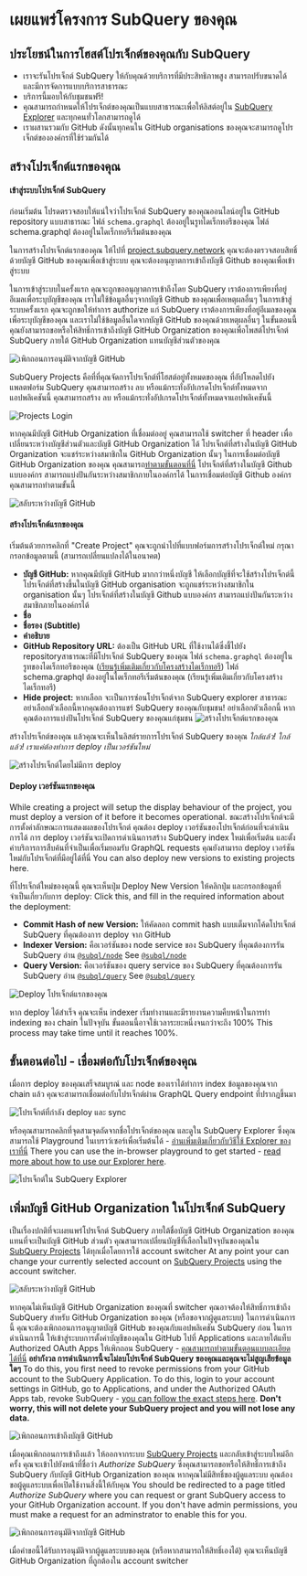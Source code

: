 # เผยแพร่โครงการ SubQuery ของคุณ

## ประโยชน์ในการโฮสต์โปรเจ็กต์ของคุณกับ SubQuery
- เราจะรันโปรเจ็กต์ SubQuery ให้กับคุณด้วยบริการที่มีประสิทธิภาพสูง สามารถปรับขนาดได้ และมีการจัดการแบบบริการสาธารณะ
- บริการนี้มอบให้กับชุมชนฟรี!
- คุณสามารถกำหนดให้โปรเจ็กต์ของคุณเป็นแบบสาธารณะเพื่อให้ลิสต์อยู่ใน [SubQuery Explorer](https://explorer.subquery.network) และทุกคนทั่วโลกสามารถดูได้
- เราผสานรวมกับ GitHub ดังนั้นทุกคนใน GitHub organisations ของคุณจะสามารถดูโปรเจ็กต์ขององค์กรที่ใช้ร่วมกันได้

## สร้างโปรเจ็กต์แรกของคุณ

#### เข้าสู่ระบบโปรเจ็กต์ SubQuery

ก่อนเริ่มต้น โปรดตรวจสอบให้แน่ใจว่าโปรเจ็กต์ SubQuery ของคุณออนไลน์อยู่ใน GitHub repository แบบสาธารณะ ไฟล์ `schema.graphql` ต้องอยู่ในรูทไดเร็กทอรีของคุณ ไฟล์ schema.graphql ต้องอยู่ในไดเร็กทอรีเริ่มต้นของคุณ

ในการสร้างโปรเจ็กต์แรกของคุณ ให้ไปที่ [project.subquery.network](https://project.subquery.network) คุณจะต้องตรวจสอบสิทธิ์ด้วยบัญชี GitHub ของคุณเพื่อเข้าสู่ระบบ คุณจะต้องอนุญาตการเข้าถึงบัญชี Github ของคุณเพื่อเข้าสู่ระบบ

ในการเข้าสู่ระบบในครั้งแรก คุณจะถูกขออนุญาตการเข้าถึงโดย SubQuery เราต้องการเพียงที่อยู่อีเมลเพื่อระบุบัญชีของคุณ เราไม่ใช้ข้อมูลอื่นๆจากบัญชี Github ของคุณเพื่อเหตุผลอื่นๆ ในการเข้าสู่ระบบครั้งแรก คุณจะถูกขอให้ทำการ authorize แก่ SubQuery เราต้องการเพียงที่อยู่อีเมลของคุณเพื่อระบุบัญชีของคุณ และเราไม่ใช้ข้อมูลอื่นใดจากบัญชี GitHub ของคุณด้วยเหตุผลอื่นๆ ในขั้นตอนนี้ คุณยังสามารถขอหรือให้สิทธิ์การเข้าถึงบัญชี GitHub Organization ของคุณเพื่อโพสต์โปรเจ็กต์ SubQuery ภายใต้ GitHub Organization แทนบัญชีส่วนตัวของคุณ

![เพิกถอนการอนุมัติจากบัญชี GitHub](/assets/img/project_auth_request.png)

SubQuery Projects คือที่ที่คุณจัดการโปรเจ็กต์ที่โฮสต์อยู่ทั้งหมดของคุณ ที่อัปโหลดไปยังแพลตฟอร์ม SubQuery คุณสามารถสร้าง ลบ หรือแม้กระทั่งอัปเกรดโปรเจ็กต์ทั้งหมดจากแอปพลิเคชันนี้ คุณสามารถสร้าง ลบ หรือแม้กระทั่งอัปเกรดโปรเจ็กต์ทั้งหมดจาแอปพลิเคชันนี้

![Projects Login](/assets/img/projects-dashboard.png)

หากคุณมีบัญชี GitHub Organization ที่เชื่อมต่ออยู่ คุณสามารถใช้ switcher ที่ header เพื่อเปลี่ยนระหว่างบัญชีส่วนตัวและบัญชี GitHub Organization ได้ โปรเจ็กต์ที่สร้างในบัญชี GitHub Organization จะแชร์ระหว่างสมาชิกใน GitHub Organization นั้นๆ ในการเชื่อมต่อบัญชี GitHub Organization ของคุณ คุณสามารถ[ทำตามขั้นตอนที่นี่](#add-github-organization-account-to-subquery-projects) โปรเจ็กต์ที่สร้างในบัญชี Github แบบองค์กร สามารถแบ่งปันกันระหว่างสมาชิกภายในองค์กรได้ ในการเชื่อมต่อบัญชี Github องค์กร คุณสามารถทำตามขั้นนี้

![สลับระหว่างบัญชี GitHub](/assets/img/projects-account-switcher.png)

#### สร้างโปรเจ็กต์แรกของคุณ

เริ่มต้นด้วยการคลิกที่ "Create Project" คุณจะถูกนำไปที่แบบฟอร์มการสร้างโปรเจ็กต์ใหม่ กรุณากรอกข้อมูลตามนี้ (สามารถเปลี่ยนแปลงได้ในอนาคต)
- **บัญชี GitHub:** หากคุณมีบัญชี GitHub มากกว่าหนึ่งบัญชี ให้เลือกบัญชีที่จะใช้สร้างโปรเจ็กต์นี้ โปรเจ็กต์ที่สร้างขึ้นในบัญชี GitHub organisation จะถูกแชร์ระหว่างสมาชิกใน organisation นั้นๆ โปรเจ็กต์ที่สร้างในบัญชี Github แบบองค์กร สามารถแบ่งปันกันระหว่างสมาชิกภายในองค์กรได้
- **ชื่อ**
- **ชื่อรอง (Subtitle)**
- **คำอธิบาย**
- **GitHub Repository URL:** ต้องเป็น GitHub URL ที่ใช้งานได้ซึ่งชี้ไปยัง repositoryสาธารณะที่มีโปรเจ็กต์ SubQuery ของคุณ ไฟล์ `schema.graphql` ต้องอยู่ในรูทของไดเร็กทอรีของคุณ ([เรียนรู้เพิ่มเติมเกี่ยวกับโครงสร้างไดเร็กทอรี](../create/introduction.md#directory-structure)) ไฟล์ schema.graphql ต้องอยู่ในไดเร็กทอรีเริ่มต้นของคุณ (เรียนรู้เพิ่มเติมเกี่ยวกับโครงสร้างไดเร็กทอรี)
- **Hide project:** หากเลือก จะเป็นการซ่อนโปรเจ็กต์จาก SubQuery explorer สาธารณะ อย่าเลือกตัวเลือกนี้หากคุณต้องการแชร์ SubQuery ของคุณกับชุมชน! อย่าเลือกตัวเลือกนี้ หากคุณต้องการแบ่งปันโปรเจ็กต์ SubQuery ของคุณแก่ชุมชน ![สร้างโปรเจ็กต์แรกของคุณ](/assets/img/projects-create.png)

สร้างโปรเจ็กต์ของคุณ แล้วคุณจะเห็นในลิสต์รายการโปรเจ็กต์ SubQuery ของคุณ *ใกล้แล้ว! ใกล้แล้ว! เราแค่ต้องทำการ deploy เป็นเวอร์ชันใหม่*

![สร้างโปรเจ็กต์โดยไม่มีการ deploy](/assets/img/projects-no-deployment.png)

#### Deploy เวอร์ชันแรกของคุณ

While creating a project will setup the display behaviour of the project, you must deploy a version of it before it becomes operational. ขณะสร้างโปรเจ็กต์จะมีการตั้งค่าลักษณะการแสดงผลของโปรเจ็กต์ คุณต้อง deploy เวอร์ชันของโปรเจ็กต์ก่อนที่จะดำเนินการได้ การ deploy เวอร์ชันจะเปิดการดำเนินการสร้าง SubQuery index ใหม่เพื่อเริ่มต้น และตั้งค่าบริการการสืบค้นที่จำเป็นเพื่อเริ่มยอมรับ GraphQL requests คุณยังสามารถ deploy เวอร์ชันใหม่กับโปรเจ็กต์ที่มีอยู่ได้ที่นี่ You can also deploy new versions to existing projects here.

ที่โปรเจ็กต์ใหม่ของคุณนี้ คุณจะเห็นปุ่ม Deploy New Version ให้คลิกปุ่ม และกรอกข้อมูลที่จำเป็นเกี่ยวกับการ deploy: Click this, and fill in the required information about the deployment:
- **Commit Hash of new Version:** ให้คัดลอก commit hash แบบเต็มจากโค้ดโปรเจ็กต์ SubQuery ที่คุณต้องการ deploy จาก GitHub
- **Indexer Version:** คือเวอร์ชันของ node service ของ SubQuery ที่คุณต้องการรัน SubQuery อ่าน [`@subql/node`](https://www.npmjs.com/package/@subql/node) See [`@subql/node`](https://www.npmjs.com/package/@subql/node)
- **Query Version:** คือเวอร์ชันของ query service ของ SubQuery ที่คุณต้องการรัน SubQuery อ่าน [`@subql/query`](https://www.npmjs.com/package/@subql/query) See [`@subql/query`](https://www.npmjs.com/package/@subql/query)

![Deploy โปรเจ็กต์แรกของคุณ](https://static.subquery.network/media/projects/projects-first-deployment.png)

หาก deploy ได้สำเร็จ คุณจะเห็น indexer เริ่มทำงานและมีรายงานความคืบหน้าในการทำ indexing ของ chain ในปัจจุบัน ขั้นตอนนี้อาจใช้เวลาระยะหนึ่งจนกว่าจะถึง 100% This process may take time until it reaches 100%.

## ขั้นตอนต่อไป - เชื่อมต่อกับโปรเจ็กต์ของคุณ
เมื่อการ deploy ของคุณเสร็จสมบูรณ์ และ node ของเราได้ทำการ index ข้อมูลของคุณจาก chain แล้ว คุณจะสามารถเชื่อมต่อกับโปรเจ็กต์ผ่าน GraphQL Query endpoint ที่ปรากฎขึ้นมา

![โปรเจ็กต์ที่กำลัง deploy และ sync](/assets/img/projects-deploy-sync.png)

หรือคุณสามารถคลิกที่จุดสามจุดถัดจากชื่อโปรเจ็กต์ของคุณ และดูใน SubQuery Explorer ซึ่งคุณสามารถใช้ Playground ในเบราว์เซอร์เพื่อเริ่มต้นได้ - [อ่านเพิ่มเติมเกี่ยวกับวิธีใช้ Explorer ของเราที่นี่](../query/query.md) There you can use the in-browser playground to get started - [read more about how to use our Explorer here](../query/query.md).

![โปรเจ็กต์ใน SubQuery Explorer](/assets/img/projects-explorer.png)

## เพิ่มบัญชี GitHub Organization ในโปรเจ็กต์ SubQuery

เป็นเรื่องปกติที่จะเผยแพร่โปรเจ็กต์ SubQuery ภายใต้ชื่อบัญชี GitHub Organization ของคุณ แทนที่จะเป็นบัญชี GitHub ส่วนตัว คุณสามารถเปลี่ยนบัญชีที่เลือกในปัจจุบันของคุณใน [SubQuery Projects](https://project.subquery.network) ได้ทุกเมื่อโดยการใช้ account switcher At any point your can change your currently selected account on [SubQuery Projects](https://project.subquery.network) using the account switcher.

![สลับระหว่างบัญชี GitHub](/assets/img/projects-account-switcher.png)

หากคุณไม่เห็นบัญชี GitHub Organization ของคุณที่ switcher คุณอาจต้องให้สิทธิ์การเข้าถึง SubQuery สำหรับ GitHub Organization ของคุณ (หรือขอจากผู้ดูแลระบบ) ในการดำเนินการนี้ คุณจะต้องเพิกถอนการอนุญาตบัญชี GitHub ของคุณกับแอปพลิเคชัน SubQuery ก่อน ในการดำเนินการนี้ ให้เข้าสู่ระบบการตั้งค่าบัญชีของคุณใน GitHub ไปที่ Applications และภายใต้แท็บ Authorized OAuth Apps ให้เพิกถอน SubQuery - [คุณสามารถทำตามขั้นตอนแบบละเอียดได้ที่นี่](https://docs.github.com/en/github/authenticating-to-github/keeping-your-account-and-data-secure/reviewing-your-authorized-applications-oauth) **อย่ากังวล การดำเนินการนี้จะไม่ลบโปรเจ็กต์ SubQuery ของคุณและคุณจะไม่สูญเสียข้อมูลใดๆ** To do this, you first need to revoke permissions from your GitHub account to the SubQuery Application. To do this, login to your account settings in GitHub, go to Applications, and under the Authorized OAuth Apps tab, revoke SubQuery - [you can follow the exact steps here](https://docs.github.com/en/github/authenticating-to-github/keeping-your-account-and-data-secure/reviewing-your-authorized-applications-oauth). **Don't worry, this will not delete your SubQuery project and you will not lose any data.**

![เพิกถอนการเข้าถึงบัญชี GitHub](/assets/img/project_auth_revoke.png)

เมื่อคุณเพิกถอนการเข้าถึงแล้ว ให้ออกจากระบบ [SubQuery Projects](https://project.subquery.network) และกลับเข้าสู่ระบบใหม่อีกครั้ง คุณจะเข้าไปยังหน้าที่ชื่อว่า *Authorize SubQuery* ซึ่งคุณสามารถขอหรือให้สิทธิ์การเข้าถึง SubQuery กับบัญชี GitHub Organization ของคุณ หากคุณไม่มีสิทธิ์ของผู้ดูแลระบบ คุณต้องขอผู้ดูแลระบบเพื่อเปิดใช้งานสิ่งนี้ให้กับคุณ You should be redirected to a page titled *Authorize SubQuery* where you can request or grant SubQuery access to your GitHub Organization account. If you don't have admin permissions, you must make a request for an adminstrator to enable this for you.

![เพิกถอนการอนุมัติจากบัญชี GitHub](/assets/img/project_auth_request.png)

เมื่อคำขอนี้ได้รับการอนุมัติจากผู้ดูแลระบบของคุณ (หรือหากสามารถให้สิทธิ์เองได้) คุณจะเห็นบัญชี GitHub Organization ที่ถูกต้องใน account switcher
